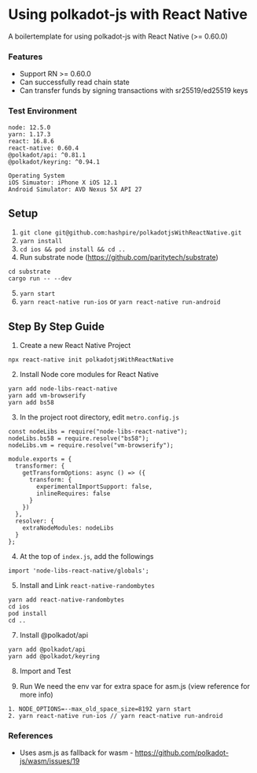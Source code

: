 # Using polkadot-js with React Native
A boilertemplate for using polkadot-js with React Native (>= 0.60.0)

### Features
- Support RN >= 0.60.0
- Can successfully read chain state
- Can transfer funds by signing transactions with sr25519/ed25519 keys

### Test Environment
```
node: 12.5.0
yarn: 1.17.3
react: 16.8.6
react-native: 0.60.4
@polkadot/api: ^0.81.1
@polkadot/keyring: ^0.94.1

Operating System
iOS Simuator: iPhone X iOS 12.1
Android Simulator: AVD Nexus 5X API 27
```


## Setup
1. `git clone git@github.com:hashpire/polkadotjsWithReactNative.git`
2. `yarn install`
3. `cd ios && pod install && cd ..`
4. Run substrate node (https://github.com/paritytech/substrate)
```
cd substrate
cargo run -- --dev
```
5. `yarn start`
6. `yarn react-native run-ios` or `yarn react-native run-android`

## Step By Step Guide
1. Create a new React Native Project
```
npx react-native init polkadotjsWithReactNative
```
2. Install Node core modules for React Native
```
yarn add node-libs-react-native
yarn add vm-browserify
yarn add bs58
```
3. In the project root directory, edit `metro.config.js`
```
const nodeLibs = require("node-libs-react-native");
nodeLibs.bs58 = require.resolve("bs58");
nodeLibs.vm = require.resolve("vm-browserify");

module.exports = {
  transformer: {
    getTransformOptions: async () => ({
      transform: {
        experimentalImportSupport: false,
        inlineRequires: false
      }
    })
  },
  resolver: {
    extraNodeModules: nodeLibs
  }
};
```
4. At the top of `index.js`, add the followings
```
import 'node-libs-react-native/globals';
```
5. Install and Link `react-native-randombytes`
```
yarn add react-native-randombytes
cd ios
pod install
cd ..
```
7. Install @polkadot/api
```
yarn add @polkadot/api
yarn add @polkadot/keyring
```
8. Import and Test   

9. Run
We need the env var for extra space for asm.js (view reference for more info)
```
1. NODE_OPTIONS=--max_old_space_size=8192 yarn start
2. yarn react-native run-ios // yarn react-native run-android
```

### References
- Uses asm.js as fallback for wasm - https://github.com/polkadot-js/wasm/issues/19